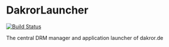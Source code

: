 DakrorLauncher
=============
[![Build Status](https://travis-ci.org/Dakror/DakrorLauncher.svg?branch=master)](https://travis-ci.org/Dakror/DakrorLauncher)

The central DRM manager and application launcher of dakror.de
